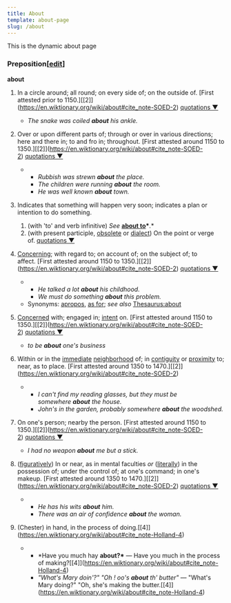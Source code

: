 ```yaml
---
title: About
template: about-page
slug: /about
---
```


This is the dynamic about page

<!--StartFragment-->

### Preposition[[edit](https://en.wiktionary.org/w/index.php?title=about&action=edit&section=5 "Edit section: Preposition")]

**about**

1. In a circle around; all round; on every side of; on the outside of. \[First attested prior to 1150.][\[2]](https://en.wiktionary.org/wiki/about#cite_note-SOED-2) [quotations ▼]()

   - _The snake was coiled **about** his ankle._

2. Over or upon different parts of; through or over in various directions; here and there in; to and fro in; throughout. \[First attested around 1150 to 1350.][\[2]](https://en.wiktionary.org/wiki/about#cite_note-SOED-2) [quotations ▼]()

   - - _Rubbish was strewn **about** the place._
     - _The children were running **about** the room._
     - _He was well known **about** town._

3. Indicates that something will happen very soon; indicates a plan or intention to do something.

   1. (with 'to' and verb infinitive) *See* **[about to](https://en.wiktionary.org/wiki/about_to "about to")\***.\*
   2. (with present participle, [obsolete](https://en.wiktionary.org/wiki/Appendix:Glossary#obsolete "Appendix:Glossary") or [dialect](https://en.wiktionary.org/wiki/Appendix:Glossary#dialectal "Appendix:Glossary")) On the point or verge of. [quotations ▼]()

4. [Concerning](https://en.wiktionary.org/wiki/concerning "concerning"); with regard to; on account of; on the subject of; to affect. \[First attested around 1150 to 1350.][\[2]](https://en.wiktionary.org/wiki/about#cite_note-SOED-2) [quotations ▼]()

   - - _He talked a lot **about** his childhood._
     - _We must do something **about** this problem._
   - Synonyms: [apropos](https://en.wiktionary.org/wiki/apropos#English "apropos"), [as for](https://en.wiktionary.org/wiki/as_for#English "as for"); *see also* [Thesaurus:about](https://en.wiktionary.org/wiki/Thesaurus:about "Thesaurus:about")

5. [Concerned](https://en.wiktionary.org/wiki/concern "concern") with; engaged in; [intent](https://en.wiktionary.org/wiki/intent "intent") on. \[First attested around 1150 to 1350.][\[2]](https://en.wiktionary.org/wiki/about#cite_note-SOED-2) [quotations ▼]()

   - _to be **about** one's business_

6. Within or in the [immediate](https://en.wiktionary.org/wiki/immediate "immediate") [neighborhood](https://en.wiktionary.org/wiki/neighborhood "neighborhood") of; in [contiguity](https://en.wiktionary.org/wiki/contiguity "contiguity") or [proximity](https://en.wiktionary.org/wiki/proximity "proximity") to; near, as to place. \[First attested around 1350 to 1470.][\[2]](https://en.wiktionary.org/wiki/about#cite_note-SOED-2)

   - - _I can't find my reading glasses, but they must be somewhere **about** the house._
     - _John's in the garden, probably somewhere **about** the woodshed._

7. On one's person; nearby the person. \[First attested around 1150 to 1350.][\[2]](https://en.wiktionary.org/wiki/about#cite_note-SOED-2) [quotations ▼]()

   - _I had no weapon **about** me but a stick._

8. ([figuratively](https://en.wiktionary.org/wiki/Appendix:Glossary#figurative "Appendix:Glossary")) In or near, as in mental faculties *or* ([literally](https://en.wiktionary.org/wiki/Appendix:Glossary#literally "Appendix:Glossary")) in the possession of; under the control of; at one's command; in one's makeup. \[First attested around 1350 to 1470.][\[2]](https://en.wiktionary.org/wiki/about#cite_note-SOED-2) [quotations ▼]()

   - - _He has his wits **about** him._
     - _There was an air of confidence **about** the woman._

9. (Chester) in hand, in the process of doing.[\[4]](https://en.wiktionary.org/wiki/about#cite_note-Holland-4)

   - - \*Have you much hay **about?\*** ― Have you much in the process of making?[\[4]](https://en.wiktionary.org/wiki/about#cite_note-Holland-4)
     - *"What's Mary doin'?" "Oh ! oo's **about** th' butter"* ― "What's Mary doing?" "Oh, she's making the butter.[\[4]](https://en.wiktionary.org/wiki/about#cite_note-Holland-4)

<!--EndFragment-->
